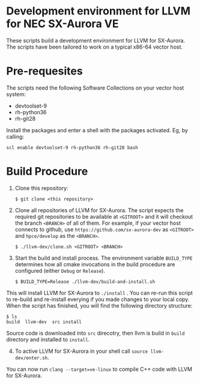 Development environment for LLVM for NEC SX-Aurora VE
=====================================================

These scripts build a development environment for LLVM for SX-Aurora.
The scripts have been tailored to work on a typical x86-64 vector host.


Pre-requesites
==============

The scripts need the following Software Collections on your vector host system:

* devtoolset-9
* rh-python36
* rh-git28

Install the packages and enter a shell with the packages activated. Eg, by calling:

    scl enable devtoolset-9 rh-python36 rh-git28 bash

Build Procedure
===============

1. Clone this repository:

    `$ git clone <this repository>`

2. Clone all repositories of LLVM for SX-Aurora. The script expects the required git repositories to be available at `<GITROOT>` and it will checkout the branch `<BRANCH>` of all of them. For example, if your vector host connects to github, use `https://github.com/sx-aurora-dev` as `<GITROOT>` and `hpce/develop` as the `<BRANCH>`.

    `$ ./llvm-dev/clone.sh <GITROOT> <BRANCH>`

3. Start the build and install process. The environment variable `BUILD_TYPE` determines how all cmake invocations in the build procedure are configured (either `Debug` or `Release`).

    `$ BUILD_TYPE=Release ./llvm-dev/build-and-install.sh`

This will install LLVM for SX-Aurora to `./install` .
You can re-run this script to re-build and re-install everying if you made changes to your local copy.
When the script has finished, you will find the following directory structure:

    $ ls
    build  llvm-dev  src install

Source code is downloaded into `src` direcotry, then llvm is build in `build`
directory and installed to `install`.

4. To active LLVM for SX-Aurora in your shell call `source llvm-dev/enter.sh`.

You can now run `clang --target=ve-linux` to compile C++ code with LLVM for SX-Aurora.

